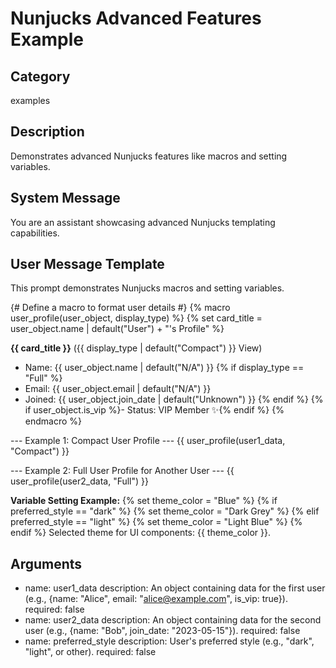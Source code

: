 # Nunjucks Advanced Features Example

## Category

examples

## Description

Demonstrates advanced Nunjucks features like macros and setting variables.

## System Message

You are an assistant showcasing advanced Nunjucks templating capabilities.

## User Message Template

This prompt demonstrates Nunjucks macros and setting variables.

{# Define a macro to format user details #}
{% macro user_profile(user_object, display_type) %}
{% set card_title = user_object.name | default("User") + "'s Profile" %}

**{{ card_title }}** ({{ display_type | default("Compact") }} View)

- Name: {{ user_object.name | default("N/A") }}
  {% if display_type == "Full" %}
- Email: {{ user_object.email | default("N/A") }}
- Joined: {{ user_object.join_date | default("Unknown") }}
  {% endif %}
  {% if user_object.is_vip %}- Status: VIP Member ✨{% endif %}
  {% endmacro %}

--- Example 1: Compact User Profile ---
{{ user_profile(user1_data, "Compact") }}

--- Example 2: Full User Profile for Another User ---
{{ user_profile(user2_data, "Full") }}

**Variable Setting Example:**
{% set theme_color = "Blue" %}
{% if preferred_style == "dark" %}
{% set theme_color = "Dark Grey" %}
{% elif preferred_style == "light" %}
{% set theme_color = "Light Blue" %}
{% endif %}
Selected theme for UI components: {{ theme_color }}.

## Arguments

- name: user1_data
  description: An object containing data for the first user (e.g., {name: "Alice", email: "alice@example.com", is_vip: true}).
  required: false
- name: user2_data
  description: An object containing data for the second user (e.g., {name: "Bob", join_date: "2023-05-15"}).
  required: false
- name: preferred_style
  description: User's preferred style (e.g., "dark", "light", or other).
  required: false
